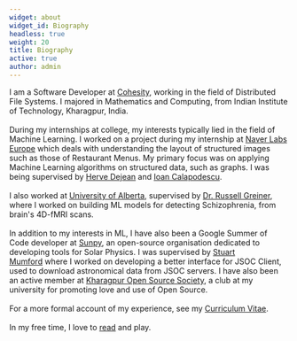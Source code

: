 ```yaml
---
widget: about
widget_id: Biography
headless: true
weight: 20
title: Biography
active: true
author: admin
---
```

<!--StartFragment-->

I am a Software Developer at [Cohesity](https://www.cohesity.com/), working in the field of Distributed File Systems. I majored in Mathematics and Computing, from Indian Institute of Technology, Kharagpur, India.\
\
During my internships at college, my interests typically lied in the field of Machine Learning. I worked on a project during my internship at [Naver Labs Europe](https://europe.naverlabs.com/) which deals with understanding the layout of structured images such as those of Restaurant Menus. My primary focus was on applying Machine Learning algorithms on structured data, such as graphs. I was being supervised by [Herve Dejean](https://europe.naverlabs.com/people_user/Herve-Dejean/) and [Ioan Calapodescu](https://europe.naverlabs.com/people_user/Ioan-Calapodescu/).\
\
I also worked at [University of Alberta](https://www.ualberta.ca/), supervised by [Dr. Russell Greiner](https://rgreiner6.wixsite.com/greiner), where I worked on building ML models for detecting Schizophrenia, from brain's 4D-fMRI scans.\
\
In addition to my interests in ML, I have also been a Google Summer of Code developer at [Sunpy](https://sunpy.org/), an open-source organisation dedicated to developing tools for Solar Physics. I was supervised by [Stuart Mumford](http://stuartmumford.uk/) where I worked on developing a better interface for JSOC Client, used to download astronomical data from JSOC servers. I have also been an active member at [Kharagpur Open Source Society](https://kossiitkgp.org/), a club at my university for promoting love and use of Open Source.\
\
For a more formal account of my experience, see my [Curriculum Vitae](https://nitinkgp23.github.io/assets/CV_Nitin.pdf).\
\
In my free time, I love to [read](https://www.goodreads.com/user/show/64258644-nitin-choudhary) and play.



<!--EndFragment-->